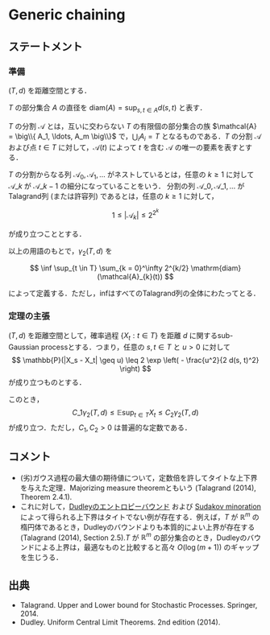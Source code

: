 # Generic chaining

## ステートメント

### 準備

$(T, d)$ を距離空間とする．

$T$ の部分集合 $A$ の直径を $\mathrm{diam}(A) = \sup_{s, t \in A} d(s, t)$ と表す．

$T$ の分割 $\mathcal{A}$ とは，互いに交わらない $T$ の有限個の部分集合の族 $\mathcal{A} = \big\\{ A_1, \ldots, A_m \big\\}$ で，$\bigcup_i A_i = T$ となるものである．$T$ の分割 $\mathcal{A}$ および点 $t \in T$ に対して，$\mathcal{A}(t)$ によって $t$ を含む $\mathcal{A}$ の唯一の要素を表すとする．

$T$ の分割からなる列 $\mathcal{A}_0, \mathcal{A}_1, \ldots$ がネストしているとは，任意の $k \geq 1$ に対して $\mathcal{A}\_{k}$ が $\mathcal{A}\_{k-1}$ の細分になっていることをいう．
分割の列 $\mathcal{A}\_{0}, \mathcal{A}\_{1}, \ldots$ がTalagrand列 (または許容列) であるとは，任意の $k \geq 1$ に対して，

$$
1 \leq |\mathcal{A}_{k}| \leq 2^{2^k}
$$


が成り立つこととする．

以上の用語のもとで，$\gamma_2(T, d)$ を

$$
\inf \sup_{t \in T} \sum_{k = 0}^\infty 2^{k/2} \mathrm{diam}(\mathcal{A}_{k}(t))
$$

によって定義する．ただし，infはすべてのTalagrand列の全体にわたってとる．

### 定理の主張

$(T, d)$ を距離空間として，確率過程 $\{ X_t: t \in T \}$ を距離 $d$ に関するsub-Gaussian processとする．つまり，任意の $s, t \in T$ と $u > 0$ に対して
$$
\mathbb{P}(|X_s - X_t| \geq u)
\leq 2 \exp \left( - \frac{u^2}{2 d(s, t)^2} \right)
$$
が成り立つものとする．

このとき，
$$
C\_1 \gamma_2(T, d) \leq
\mathbb{E} \sup_{t \in T} X_t
\leq C_2 \gamma_2(T, d)
$$
が成り立つ．ただし，$C_1, C_2 > 0$ は普遍的な定数である．


## コメント

- (劣)ガウス過程の最大値の期待値について，定数倍を許してタイトな上下界を与えた定理．Majorizing measure theoremともいう (Talagrand (2014), Theorem 2.4.1).
- これに対して，[Dudleyのエントロピーバウンド](dudley_entropy_bound.md) および [Sudakov minoration](sudakov_minoration.md) によって得られる上下界はタイトでない例が存在する．例えば，$T$ が $\mathbb{R}^m$ の楕円体であるとき，Dudleyのバウンドよりも本質的によい上界が存在する (Talagrand (2014), Section 2.5).$T$ が $\mathbb{R}^m$ の部分集合のとき，Dudleyのバウンドによる上界は，最適なものと比較すると高々 $O(\log (m + 1))$ のギャップを生じうる．


## 出典

- Talagrand. Upper and Lower bound for Stochastic Processes. Springer, 2014.
- Dudley. Uniform Central Limit Theorems. 2nd edition (2014).
